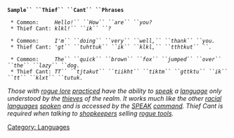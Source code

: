 **`Sample`` ``Thief`` ``Cant`` ``Phrases`**  
  
` * Common:     `*`Hello!`` ``How`` ``are`` ``you?`*  
` * Thief Cant: `*`klkl!`` ``ik`` ``?`*  
  
` * Common:     `*`I'm`` ``doing`` ``very`` ``well,`` ``thank`` ``you.`*  
` * Thief Cant: `*`'gt`` ``tuhttuk`` ``ik`` ``klkl,`` ``tthtkut`` ``.`*  
  
` * Common:     `*`The`` ``quick`` ``brown`` ``fox`` ``jumped`` ``over`` ``the`` ``lazy`` ``dog.`*  
` * Thief Cant: `*`TT`` ``tjtakut`` ``tiikht`` ``tiktm`` ``gttktu`` ``ik`` ``tt`` ``klxt`` ``tutuk.`*

*Those with [rogue lore](Rogue_Lore "wikilink")
[practiced](Practice "wikilink") have the ability to
[speak](Speak "wikilink") a [language](:Category:_Languages "wikilink")
only understood by the [thieves](:Category:_Rogues "wikilink") of the
realm. It works much like the other
[racial](:Category:_Races "wikilink")
[languages](:Category:_Languages "wikilink") [spoken](Speak "wikilink")
and is accessed by the [SPEAK](Speak "wikilink")
[command](:Category:_Commands "wikilink"). Thief Cant is required when
talking to [shopkeepers](:Category:_Shopkeepers "wikilink") selling
[rogue tools](:Category:_Rogue_Tools "wikilink").*

[Category: Languages](Category:_Languages "wikilink")
